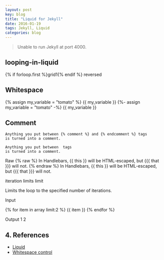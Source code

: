 ```yaml
---
layout: post
key: blog
title: "Liquid for Jekyll"
date: 2016-01-19
tags: Jekyll, Liquid
categories: blog
---
```


> Unable to run Jekyll at port 4000.

## looping-in-liquid
{% if forloop.first %}grid1{% endif %}
reversed

## Whitespace
{% assign my_variable = "tomato" %}
{{ my_variable }}
{%- assign my_variable = "tomato" -%}
{{ my_variable }}

## Comment
```
Anything you put between {% comment %} and {% endcomment %} tags
is turned into a comment.
```
```
Anything you put between  tags
is turned into a comment.
```

Raw
{% raw %}
  In Handlebars, {{ this }} will be HTML-escaped, but
  {{{ that }}} will not.
{% endraw %}
In Handlebars, {{ this }} will be HTML-escaped, but {{{ that }}} will not.


iteration
limits
limit

Limits the loop to the specified number of iterations.

Input

<!-- if array = [1,2,3,4,5,6] -->
{% for item in array limit:2 %}
  {{ item }}
{% endfor %}

Output
1 2


## 4. References
* [Liquid](https://shopify.github.io/liquid/)
* [Whitespace control](https://shopify.github.io/liquid/basics/whitespace/)
